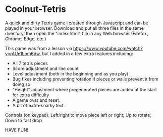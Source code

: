 # Coolnut-Tetris
A quick and dirty Tetris game I created through Javascript and can be played in your browser. Download and put all three files in the same directory, then open the "index.html" file in any Web browser (Firefox, Chrome, Edge, etc.)

This game was from a lesson via https://www.youtube.com/watch?v=rAUn1Lom6dw, but I added in a few extra features including:
- All 7 tetris pieces
- Score adjustment and line count
- Level adjustment (both in the beginning and as you play)
- Bug fixes including preventing rotation if pieces or walls prevent it from doing so
- "Height" adjustment where pregenerated pieces are added at the start for extra difficulty
- A game over and reset.
- A bit of extra-snarky text.

Controls (on keypad):
Left/right to move piece left or right;
Up to rotate;
Down to fast drop

HAVE FUN!
